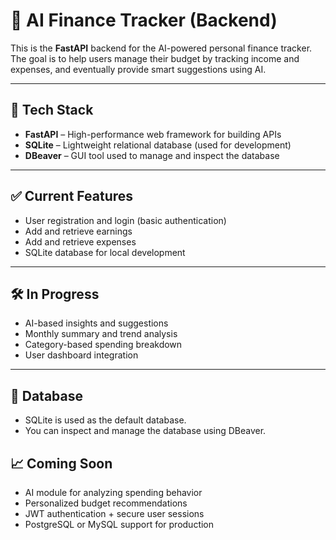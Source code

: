# 💸 AI Finance Tracker (Backend)

This is the **FastAPI** backend for the AI-powered personal finance tracker. The goal is to help users manage their budget by tracking income and expenses, and eventually provide smart suggestions using AI.

---

## 🚀 Tech Stack

- **FastAPI** – High-performance web framework for building APIs
- **SQLite** – Lightweight relational database (used for development)
- **DBeaver** – GUI tool used to manage and inspect the database

---

## ✅ Current Features

- User registration and login (basic authentication)
- Add and retrieve earnings
- Add and retrieve expenses
- SQLite database for local development

---

## 🛠️ In Progress

- AI-based insights and suggestions
- Monthly summary and trend analysis
- Category-based spending breakdown
- User dashboard integration

---
## 📌 Database
- SQLite is used as the default database.
- You can inspect and manage the database using DBeaver.

## 📈 Coming Soon
- AI module for analyzing spending behavior
- Personalized budget recommendations
- JWT authentication + secure user sessions
- PostgreSQL or MySQL support for production



